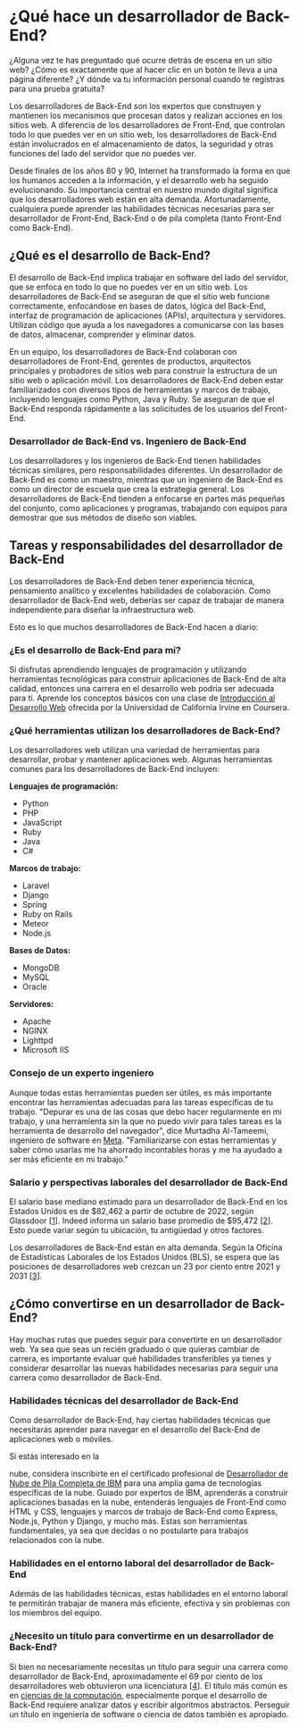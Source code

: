 # ¿Qué hace un desarrollador de Back-End?

¿Alguna vez te has preguntado qué ocurre detrás de escena en un sitio web? ¿Cómo es exactamente que al hacer clic en un botón te lleva a una página diferente? ¿Y dónde va tu información personal cuando te registras para una prueba gratuita?

Los desarrolladores de Back-End son los expertos que construyen y mantienen los mecanismos que procesan datos y realizan acciones en los sitios web. A diferencia de los desarrolladores de Front-End, que controlan todo lo que puedes ver en un sitio web, los desarrolladores de Back-End están involucrados en el almacenamiento de datos, la seguridad y otras funciones del lado del servidor que no puedes ver.

Desde finales de los años 80 y 90, Internet ha transformado la forma en que los humanos acceden a la información, y el desarrollo web ha seguido evolucionando. Su importancia central en nuestro mundo digital significa que los desarrolladores web están en alta demanda. Afortunadamente, cualquiera puede aprender las habilidades técnicas necesarias para ser desarrollador de Front-End, Back-End o de pila completa (tanto Front-End como Back-End).

## **¿Qué es el desarrollo de Back-End?**

El desarrollo de Back-End implica trabajar en software del lado del servidor, que se enfoca en todo lo que no puedes ver en un sitio web. Los desarrolladores de Back-End se aseguran de que el sitio web funcione correctamente, enfocándose en bases de datos, lógica del Back-End, interfaz de programación de aplicaciones (APIs), arquitectura y servidores. Utilizan código que ayuda a los navegadores a comunicarse con las bases de datos, almacenar, comprender y eliminar datos.

En un equipo, los desarrolladores de Back-End colaboran con desarrolladores de Front-End, gerentes de productos, arquitectos principales y probadores de sitios web para construir la estructura de un sitio web o aplicación móvil. Los desarrolladores de Back-End deben estar familiarizados con diversos tipos de herramientas y marcos de trabajo, incluyendo lenguajes como Python, Java y Ruby. Se aseguran de que el Back-End responda rápidamente a las solicitudes de los usuarios del Front-End.

### **Desarrollador de Back-End vs. Ingeniero de Back-End**

Los desarrolladores y los ingenieros de Back-End tienen habilidades técnicas similares, pero responsabilidades diferentes. Un desarrollador de Back-End es como un maestro, mientras que un ingeniero de Back-End es como un director de escuela que crea la estrategia general. Los desarrolladores de Back-End tienden a enfocarse en partes más pequeñas del conjunto, como aplicaciones y programas, trabajando con equipos para demostrar que sus métodos de diseño son viables.

## **Tareas y responsabilidades del desarrollador de Back-End**

Los desarrolladores de Back-End deben tener experiencia técnica, pensamiento analítico y excelentes habilidades de colaboración. Como desarrollador de Back-End web, deberías ser capaz de trabajar de manera independiente para diseñar la infraestructura web.

Esto es lo que muchos desarrolladores de Back-End hacen a diario:

### **¿Es el desarrollo de Back-End para mí?**

Si disfrutas aprendiendo lenguajes de programación y utilizando herramientas tecnológicas para construir aplicaciones de Back-End de alta calidad, entonces una carrera en el desarrollo web podría ser adecuada para ti. Aprende los conceptos básicos con una clase de [Introducción al Desarrollo Web](https://www.coursera.org/learn/web-development) ofrecida por la Universidad de California Irvine en Coursera.

### **¿Qué herramientas utilizan los desarrolladores de Back-End?**

Los desarrolladores web utilizan una variedad de herramientas para desarrollar, probar y mantener aplicaciones web. Algunas herramientas comunes para los desarrolladores de Back-End incluyen:

**Lenguajes de programación:**

- Python
- PHP
- JavaScript
- Ruby
- Java
- C#

**Marcos de trabajo:**

- Laravel
- Django
- Spring
- Ruby on Rails
- Meteor
- Node.js

**Bases de Datos:**

- MongoDB
- MySQL
- Oracle

**Servidores:**

- Apache
- NGINX
- Lighttpd
- Microsoft IIS

### **Consejo de un experto ingeniero**

Aunque todas estas herramientas pueden ser útiles, es más importante encontrar las herramientas adecuadas para las tareas específicas de tu trabajo. "Depurar es una de las cosas que debo hacer regularmente en mi trabajo, y una herramienta sin la que no puedo vivir para tales tareas es la herramienta de desarrollo del navegador", dice Murtadha Al-Tameemi, ingeniero de software en [Meta](https://www.coursera.org/meta). "Familiarizarse con estas herramientas y saber cómo usarlas me ha ahorrado incontables horas y me ha ayudado a ser más eficiente en mi trabajo."

### **Salario y perspectivas laborales del desarrollador de Back-End**

El salario base mediano estimado para un desarrollador de Back-End en los Estados Unidos es de $82,462 a partir de octubre de 2022, según Glassdoor [[1](https://www.glassdoor.com/Salaries/backend-developer-salary-SRCH_KO0,17.htm)]. Indeed informa un salario base promedio de $95,472 [[2](https://www.indeed.com/career/back-end-developer/salaries)]. Esto puede variar según tu ubicación, tu antigüedad y otros factores.

Los desarrolladores de Back-End están en alta demanda. Según la Oficina de Estadísticas Laborales de los Estados Unidos (BLS), se espera que las posiciones de desarrolladores web crezcan un 23 por ciento entre 2021 y 2031 [[3](https://www.bls.gov/ooh/computer-and-information-technology/web-developers.htm)].

## **¿Cómo convertirse en un desarrollador de Back-End?**

Hay muchas rutas que puedes seguir para convertirte en un desarrollador web. Ya sea que seas un recién graduado o que quieras cambiar de carrera, es importante evaluar qué habilidades transferibles ya tienes y considerar desarrollar las nuevas habilidades necesarias para seguir una carrera como desarrollador de Back-End.

### **Habilidades técnicas del desarrollador de Back-End**

Como desarrollador de Back-End, hay ciertas habilidades técnicas que necesitarás aprender para navegar en el desarrollo del Back-End de aplicaciones web o móviles.

Si estás interesado en la

nube, considera inscribirte en el certificado profesional de [Desarrollador de Nube de Pila Completa de IBM](https://www.coursera.org/professional-certificates/ibm-full-stack-cloud-developer) para una amplia gama de tecnologías específicas de la nube. Guiado por expertos de IBM, aprenderás a construir aplicaciones basadas en la nube, entenderás lenguajes de Front-End como HTML y CSS, lenguajes y marcos de trabajo de Back-End como Express, Node.js, Python y Django, y mucho más. Estas son herramientas fundamentales, ya sea que decidas o no postularte para trabajos relacionados con la nube.

### **Habilidades en el entorno laboral del desarrollador de Back-End**

Además de las habilidades técnicas, estas habilidades en el entorno laboral te permitirán trabajar de manera más eficiente, efectiva y sin problemas con los miembros del equipo.

### ¿Necesito un título para convertirme en un desarrollador de Back-End?

Si bien no necesariamente necesitas un título para seguir una carrera como desarrollador de Back-End, aproximadamente el 69 por ciento de los desarrolladores web obtuvieron una licenciatura [[4](https://www.zippia.com/web-developer-jobs/demographics/)]. El título más común es en [ciencias de la computación](https://www.coursera.org/degrees/bachelor-of-science-computer-science-london), especialmente porque el desarrollo de Back-End requiere analizar datos y escribir algoritmos abstractos. Perseguir un título en ingeniería de software o ciencia de datos también es apropiado.
